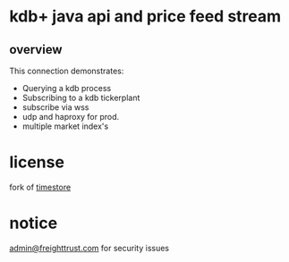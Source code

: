# kdb+ java api and price feed stream

## overview 
This connection demonstrates:
 - Querying a kdb process
 - Subscribing to a kdb tickerplant
 - subscribe via wss
 - udp and haproxy for prod.
 - multiple market index's 
 
 # license
 fork of [timestore](http://www.timestored.com/kdb-guides/kdb-java-api)
 
 # notice
 admin@freighttrust.com for security issues

